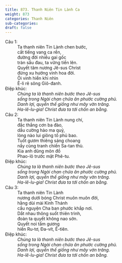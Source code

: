 ```yaml
---
title: 873. Thanh Niên Tin Lành Ca
weight: 873
categories: Thanh Niên
sub-categories: 
draft: false
---
```

<dl><dt>Câu 1:</dt><dd data-verse="1">Ta thanh niên Tin Lành chen bước, <br/>cất tiếng vang ca rền, <br/>đường đời nhiều gai gốc <br/>tràn sầu đau, ta vững tiến lên. <br/>Quyết tâm nương Jê-sus Christ <br/>đừng xu hướng vinh hoa đời. <br/>Ôi vinh hiển khi nhìn <br/>Ê-li rẽ sông Giô-đanh. </dd><dt>Điệp khúc:</dt><dd data-chorus="1"><em>Chúng ta là thanh niên bước theo Jê-sus <br/>sống trong Ngài chan chứa ân phước cường phủ. <br/>Danh lợi, quyền thế giống như mây vờn trăng. <br/>Ha-lê-lu-gia! Christ đưa ta tới chốn an bằng. </em></dd><dt>Câu 2:</dt><dd data-verse="2">Ta thanh niên Tin Lành nung chí, <br/>đắc thắng cơn ba đào, <br/>dầu cường hào ma quỷ, <br/>lòng nào lui giông tố phủ bao. <br/>Tuốt gươm thiêng sáng choang <br/>nầy cùng tranh chiến Sa-tan thù. <br/>Kia anh dũng môn đồ <br/>Phao-lô trước mặt Phê-tu. </dd><dt>Điệp khúc:</dt><dd data-chorus="1"><em>Chúng ta là thanh niên bước theo Jê-sus <br/>sống trong Ngài chan chứa ân phước cường phủ. <br/>Danh lợi, quyền thế giống như mây vờn trăng. <br/>Ha-lê-lu-gia! Christ đưa ta tới chốn an bằng. </em></dd><dt>Câu 3:</dt><dd data-verse="3">Ta thanh niên Tin Lành <br/>nương dưới bóng Christ muôn muôn đời, <br/>hằng dùi mài Kinh Thánh <br/>cầu nguyện Cha ban phước khắp nơi. <br/>Dắt nhau thông suốt thiên trình, <br/>đoàn ta quyết không nao sờn. <br/>Quyết noi tấm gương <br/>hiền Ru-tơ, Đa-vít, Ê-tiên. </dd><dt>Điệp khúc:</dt><dd data-chorus="1"><em>Chúng ta là thanh niên bước theo Jê-sus <br/>sống trong Ngài chan chứa ân phước cường phủ. <br/>Danh lợi, quyền thế giống như mây vờn trăng. <br/>Ha-lê-lu-gia! Christ đưa ta tới chốn an bằng. </em></dd></dl>